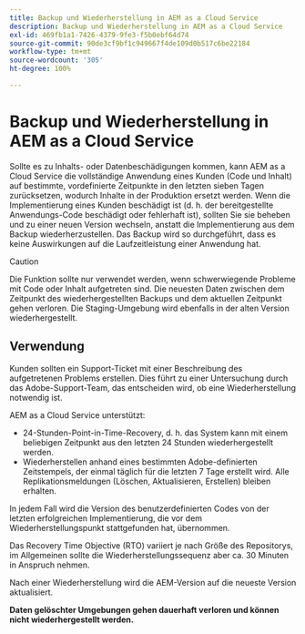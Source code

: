```yaml
---
title: Backup und Wiederherstellung in AEM as a Cloud Service
description: Backup und Wiederherstellung in AEM as a Cloud Service
exl-id: 469fb1a1-7426-4379-9fe3-f5b0ebf64d74
source-git-commit: 90de3cf9bf1c949667f4de109d0b517c6be22184
workflow-type: tm+mt
source-wordcount: '305'
ht-degree: 100%

---
```


# Backup und Wiederherstellung in AEM as a Cloud Service

Sollte es zu Inhalts- oder Datenbeschädigungen kommen, kann AEM as a Cloud Service die vollständige Anwendung eines Kunden (Code und Inhalt) auf bestimmte, vordefinierte Zeitpunkte in den letzten sieben Tagen zurücksetzen, wodurch Inhalte in der Produktion ersetzt werden.
Wenn die Implementierung eines Kunden beschädigt ist (d. h. der bereitgestellte Anwendungs-Code beschädigt oder fehlerhaft ist), sollten Sie sie beheben und zu einer neuen Version wechseln, anstatt die Implementierung aus dem Backup wiederherzustellen. Das Backup wird so durchgeführt, dass es keine Auswirkungen auf die Laufzeitleistung einer Anwendung hat.

>[!CAUTION]
>
>Die Funktion sollte nur verwendet werden, wenn schwerwiegende Probleme mit Code oder Inhalt aufgetreten sind. Die neuesten Daten zwischen dem Zeitpunkt des wiederhergestellten Backups und dem aktuellen Zeitpunkt gehen verloren. Die Staging-Umgebung wird ebenfalls in der alten Version wiederhergestellt.

## Verwendung

Kunden sollten ein Support-Ticket mit einer Beschreibung des aufgetretenen Problems erstellen. Dies führt zu einer Untersuchung durch das Adobe-Support-Team, das entscheiden wird, ob eine Wiederherstellung notwendig ist.

AEM as a Cloud Service unterstützt:

* 24-Stunden-Point-in-Time-Recovery, d. h. das System kann mit einem beliebigen Zeitpunkt aus den letzten 24 Stunden wiederhergestellt werden.
* Wiederherstellen anhand eines bestimmten Adobe-definierten Zeitstempels, der einmal täglich für die letzten 7 Tage erstellt wird.  Alle Replikationsmeldungen (Löschen, Aktualisieren, Erstellen) bleiben erhalten.

In jedem Fall wird die Version des benutzerdefinierten Codes von der letzten erfolgreichen Implementierung, die vor dem Wiederherstellungspunkt stattgefunden hat, übernommen.

Das Recovery Time Objective (RTO) variiert je nach Größe des Repositorys, im Allgemeinen sollte die Wiederherstellungssequenz aber ca. 30 Minuten in Anspruch nehmen.

Nach einer Wiederherstellung wird die AEM-Version auf die neueste Version aktualisiert.

**Daten gelöschter Umgebungen gehen dauerhaft verloren und können nicht wiederhergestellt werden.**
